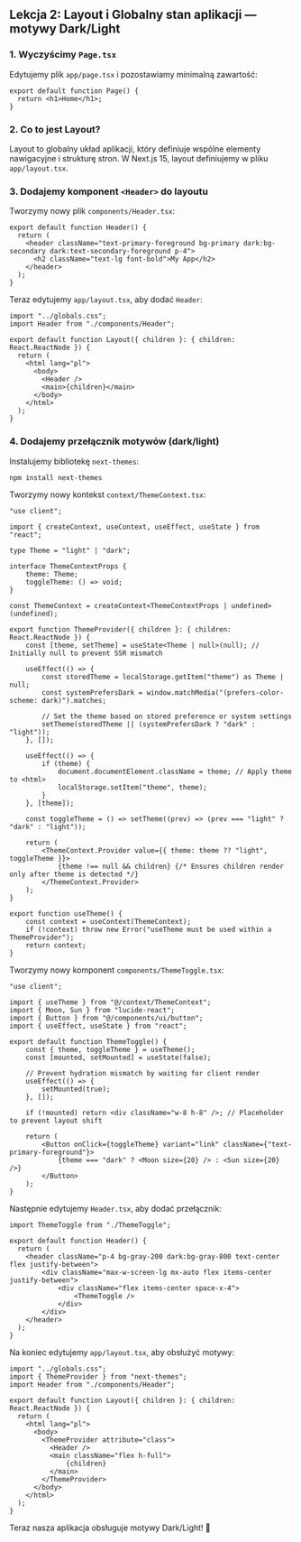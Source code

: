 ## Lekcja 2: Layout i Globalny stan aplikacji — motywy Dark/Light

### 1. Wyczyścimy `Page.tsx`
Edytujemy plik `app/page.tsx` i pozostawiamy minimalną zawartość:

```tsx
export default function Page() {
  return <h1>Home</h1>;
}
```

### 2. Co to jest Layout?
Layout to globalny układ aplikacji, który definiuje wspólne elementy nawigacyjne i strukturę stron. W Next.js 15, layout definiujemy w pliku `app/layout.tsx`.

### 3. Dodajemy komponent `<Header>` do layoutu
Tworzymy nowy plik `components/Header.tsx`:

```tsx
export default function Header() {
  return (
    <header className="text-primary-foreground bg-primary dark:bg-secondary dark:text-secondary-foreground p-4">          
      <h2 className="text-lg font-bold">My App</h2>
    </header>
  );
}
```

Teraz edytujemy `app/layout.tsx`, aby dodać `Header`:

```tsx
import "../globals.css";
import Header from "./components/Header";

export default function Layout({ children }: { children: React.ReactNode }) {
  return (
    <html lang="pl">
      <body>
        <Header />
        <main>{children}</main>
      </body>
    </html>
  );
}
```

### 4. Dodajemy przełącznik motywów (dark/light)

Instalujemy bibliotekę `next-themes`:
```sh
npm install next-themes
```
Tworzymy nowy kontekst `context/ThemeContext.tsx`:

```tsx
"use client";

import { createContext, useContext, useEffect, useState } from "react";

type Theme = "light" | "dark";

interface ThemeContextProps {
    theme: Theme;
    toggleTheme: () => void;
}

const ThemeContext = createContext<ThemeContextProps | undefined>(undefined);

export function ThemeProvider({ children }: { children: React.ReactNode }) {
    const [theme, setTheme] = useState<Theme | null>(null); // Initially null to prevent SSR mismatch

    useEffect(() => {
        const storedTheme = localStorage.getItem("theme") as Theme | null;
        const systemPrefersDark = window.matchMedia("(prefers-color-scheme: dark)").matches;

        // Set the theme based on stored preference or system settings
        setTheme(storedTheme || (systemPrefersDark ? "dark" : "light"));
    }, []);

    useEffect(() => {
        if (theme) {
            document.documentElement.className = theme; // Apply theme to <html>
            localStorage.setItem("theme", theme);
        }
    }, [theme]);

    const toggleTheme = () => setTheme((prev) => (prev === "light" ? "dark" : "light"));

    return (
        <ThemeContext.Provider value={{ theme: theme ?? "light", toggleTheme }}>
            {theme !== null && children} {/* Ensures children render only after theme is detected */}
        </ThemeContext.Provider>
    );
}

export function useTheme() {
    const context = useContext(ThemeContext);
    if (!context) throw new Error("useTheme must be used within a ThemeProvider");
    return context;
}
```

Tworzymy nowy komponent `components/ThemeToggle.tsx`:

```tsx
"use client";

import { useTheme } from "@/context/ThemeContext";
import { Moon, Sun } from "lucide-react";
import { Button } from "@/components/ui/button";
import { useEffect, useState } from "react";

export default function ThemeToggle() {
    const { theme, toggleTheme } = useTheme();
    const [mounted, setMounted] = useState(false);

    // Prevent hydration mismatch by waiting for client render
    useEffect(() => {
        setMounted(true);
    }, []);

    if (!mounted) return <div className="w-8 h-8" />; // Placeholder to prevent layout shift

    return (
        <Button onClick={toggleTheme} variant="link" className={"text-primary-foreground"}>
            {theme === "dark" ? <Moon size={20} /> : <Sun size={20} />}
        </Button>
    );
}
```

Następnie edytujemy `Header.tsx`, aby dodać przełącznik:

```tsx
import ThemeToggle from "./ThemeToggle";

export default function Header() {
  return (
    <header className="p-4 bg-gray-200 dark:bg-gray-800 text-center flex justify-between">
        <div className="max-w-screen-lg mx-auto flex items-center justify-between">
            <div className="flex items-center space-x-4">    
                <ThemeToggle />
            </div>
        </div>
    </header>
  );
}
```

Na koniec edytujemy `app/layout.tsx`, aby obsłużyć motywy:

```tsx
import "../globals.css";
import { ThemeProvider } from "next-themes";
import Header from "./components/Header";

export default function Layout({ children }: { children: React.ReactNode }) {
  return (
    <html lang="pl">
      <body>
        <ThemeProvider attribute="class">
          <Header />
          <main className="flex h-full">
              {children}
          </main>
        </ThemeProvider>
      </body>
    </html>
  );
}
```

Teraz nasza aplikacja obsługuje motywy Dark/Light! 🎉
